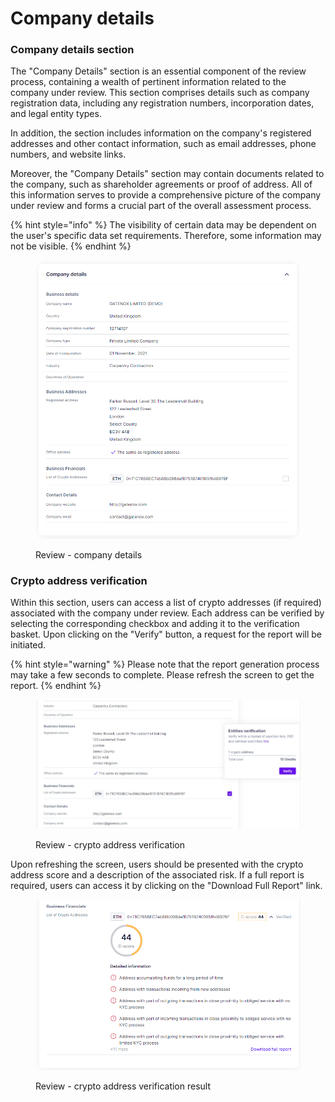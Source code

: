 # Company details

### Company details section

The "Company Details" section is an essential component of the review process, containing a wealth of pertinent information related to the company under review. This section comprises details such as company registration data, including any registration numbers, incorporation dates, and legal entity types.

In addition, the section includes information on the company's registered addresses and other contact information, such as email addresses, phone numbers, and website links.

Moreover, the "Company Details" section may contain documents related to the company, such as  shareholder agreements or proof of address. All of this information serves to provide a comprehensive picture of the company under review and forms a crucial part of the overall assessment process.

{% hint style="info" %}
The visibility of certain data may be dependent on the user's specific data set requirements. Therefore, some information may not be visible.
{% endhint %}

<figure><img src="../../.gitbook/assets/CC_company_details.png" alt="Review - company details"><figcaption><p>Review - company details</p></figcaption></figure>

### Crypto address verification

Within this section, users can access a list of crypto addresses (if required) associated with the company under review. Each address can be verified by selecting the corresponding checkbox and adding it to the verification basket. Upon clicking on the "Verify" button, a request for the report will be initiated.

{% hint style="warning" %}
Please note that the report generation process may take a few seconds to complete. Please refresh the screen to get the report.
{% endhint %}

<figure><img src="../../.gitbook/assets/CC_crypto_address_verification.png" alt="Review - crypto address verification"><figcaption><p>Review - crypto address verification</p></figcaption></figure>

Upon refreshing the screen, users should be presented with the crypto address score and a description of the associated risk. If a full report is required, users can access it by clicking on the "Download Full Report" link.

<figure><img src="../../.gitbook/assets/CC_crypto_address_verification_result.png" alt="Review - crypto address verification result"><figcaption><p>Review - crypto address verification result</p></figcaption></figure>
